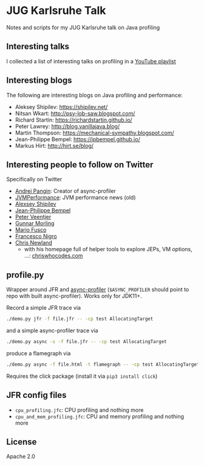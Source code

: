 # JUG Karlsruhe Talk
Notes and scripts for my JUG Karlsruhe talk on Java profiling

## Interesting talks
I collected a list of interesting talks on profiling in a 
[YouTube playlist](https://www.youtube.com/playlist?list=PLLLT4NxU7U1QYiqanOw48h0VUjlUvqCCv)

## Interesting blogs
The following are interesting blogs on Java profiling and performance:
- Aleksey Shipilev:  https://shipilev.net/
- Nitsan Wkart:  http://psy-lob-saw.blogspot.com/
- Richard Startin:  https://richardstartin.github.io/
- Peter Lawrey:  http://blog.vanillajava.blog/
- Martin Thompson:  https://mechanical-sympathy.blogspot.com/
- Jean-Philippe Bempel: https://jpbempel.github.io/
- Markus Hirt: http://hirt.se/blog/

## Interesting people to follow on Twitter
Specifically on Twitter
- [Andrei Pangin](https://twitter.com/AndreiPangin): Creator of async-profiler
- [JVMPerformance](https://twitter.com/JVMPerformance): JVM performance news (old)
- [Alexsey Shipilev](https://twitter.com/shipilev)
- [Jean-Philippe Bempel](https://twitter.com/jpbempel)
- [Peter Veentjer](https://twitter.com/PeterVeentjer)
- [Gunnar Morling](https://twitter.com/gunnarmorling)
- [Mario Fusco](https://twitter.com/mariofusco)
- [Francesco Nigro](https://twitter.com/forked_franz)
- [Chris Newland](https://twitter.com/chriswhocodes)
  - with his homepage full of helper tools to explore JEPs, VM options, ...: [chriswhocodes.com](https://www.chriswhocodes.com/)


## profile.py

Wrapper around JFR and [async-profiler](https://github.com/jvm-profiling-tools/async-profiler) 
(`$ASYNC_PROFILER` should point to repo with built async-profiler).
Works only for JDK11+.

Record a simple JFR trace via

```sh
./demo.py jfr -f file.jfr -- -cp test AllocatingTarget
```

and a simple async-profiler trace via

```sh
./demo.py async -s -f file.jfr -- -cp test AllocatingTarget
```

produce a flamegraph via

```sh
./demo.py async -f file.html -t flamegraph -- -cp test AllocatingTarget
```

Requires the click package (install it via `pip3 install click`)

## JFR config files

- `cpu_profiling.jfc`: CPU profiling and nothing more
- `cpu_and_mem_profiling.jfc`: CPU and memory profiling and nothing more

## License
Apache 2.0